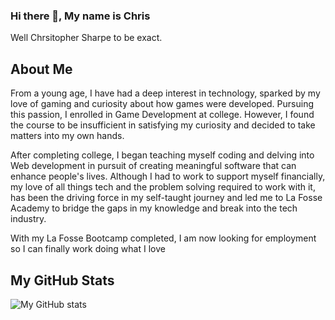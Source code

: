### Hi there 👋, My name is Chris
Well Chrsitopher Sharpe to be exact. 

## About Me
From a young age, I have had a deep interest in technology, sparked by my love of gaming and curiosity about how games were developed. Pursuing this passion, I enrolled in Game Development at college. However, I found the course to be insufficient in satisfying my curiosity and decided to take matters into my own hands.

After completing college, I began teaching myself coding and delving into Web development in pursuit of creating meaningful software that can enhance people's lives. Although I had to work to support myself financially, my love of all things tech and the problem solving required to work with it, has been the driving force in my self-taught journey and led me to La Fosse Academy to bridge the gaps in my knowledge and break into the tech industry.

With my La Fosse Bootcamp completed, I am now looking for employment so I can finally work doing what I love


## My GitHub Stats

![My GitHub stats](https://github-readme-stats.vercel.app/api?username=CingSharped&show_icons=true&theme=buefy)

<!--
**CingSharped/CingSharped** is a ✨ _special_ ✨ repository because its `README.md` (this file) appears on your GitHub profile.

Here are some ideas to get you started:

- 🔭 I’m currently working on ...
- 🌱 I’m currently learning ...
- 👯 I’m looking to collaborate on ...
- 🤔 I’m looking for help with ...
- 💬 Ask me about ...
- 📫 How to reach me: ...
- 😄 Pronouns: ...
- ⚡ Fun fact: ...
-->
